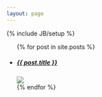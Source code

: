 ```yaml
---
layout: page
---
```

{% include JB/setup %}

<ul id="projects">
  {% for post in site.posts %}
    <li class="item-project span4 {{ page.tags }}">
      <h5>
        <a href="{{ BASE_PATH }}{{ post.url }}">{{ post.title }}</a>
        <span class="arrow-port"></span>
      </h5>      
      <a class="hover-wrap fancybox" href="{{ post.largeImg }}" data-fancybox-group="gallery" title="{{ page.tagline}}">
        <img src="{{ post.smallImg }}" />
        <div class="overlay"></div>
        <i class="font-icon-plus"></i>
      </a>
    </li>
  {% endfor %}
</ul>